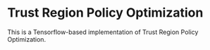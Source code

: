 # Trust Region Policy Optimization

This is a Tensorflow-based implementation of Trust Region Policy Optimization.
